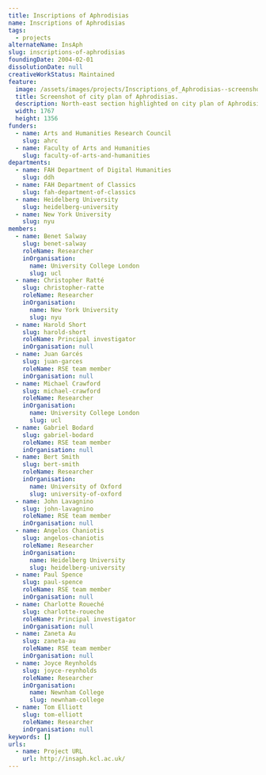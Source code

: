 ```yaml
---
title: Inscriptions of Aphrodisias
name: Inscriptions of Aphrodisias
tags:
  - projects
alternateName: InsAph
slug: inscriptions-of-aphrodisias
foundingDate: 2004-02-01
dissolutionDate: null
creativeWorkStatus: Maintained
feature:
  image: /assets/images/projects/Inscriptions_of_Aphrodisias--screenshot-of-city-plan.png
  title: Screenshot of city plan of Aphrodisias.
  description: North-east section highlighted on city plan of Aphrodisias.
  width: 1767
  height: 1356
funders:
  - name: Arts and Humanities Research Council
    slug: ahrc
  - name: Faculty of Arts and Humanities
    slug: faculty-of-arts-and-humanities
departments:
  - name: FAH Department of Digital Humanities
    slug: ddh
  - name: FAH Department of Classics
    slug: fah-department-of-classics
  - name: Heidelberg University
    slug: heidelberg-university
  - name: New York University
    slug: nyu
members:
  - name: Benet Salway
    slug: benet-salway
    roleName: Researcher
    inOrganisation:
      name: University College London
      slug: ucl
  - name: Christopher Ratté
    slug: christopher-ratte
    roleName: Researcher
    inOrganisation:
      name: New York University
      slug: nyu
  - name: Harold Short
    slug: harold-short
    roleName: Principal investigator
    inOrganisation: null
  - name: Juan Garcés
    slug: juan-garces
    roleName: RSE team member
    inOrganisation: null
  - name: Michael Crawford
    slug: michael-crawford
    roleName: Researcher
    inOrganisation:
      name: University College London
      slug: ucl
  - name: Gabriel Bodard
    slug: gabriel-bodard
    roleName: RSE team member
    inOrganisation: null
  - name: Bert Smith
    slug: bert-smith
    roleName: Researcher
    inOrganisation:
      name: University of Oxford
      slug: university-of-oxford
  - name: John Lavagnino
    slug: john-lavagnino
    roleName: RSE team member
    inOrganisation: null
  - name: Angelos Chaniotis
    slug: angelos-chaniotis
    roleName: Researcher
    inOrganisation:
      name: Heidelberg University
      slug: heidelberg-university
  - name: Paul Spence
    slug: paul-spence
    roleName: RSE team member
    inOrganisation: null
  - name: Charlotte Roueché
    slug: charlotte-roueche
    roleName: Principal investigator
    inOrganisation: null
  - name: Zaneta Au
    slug: zaneta-au
    roleName: RSE team member
    inOrganisation: null
  - name: Joyce Reynholds
    slug: joyce-reynholds
    roleName: Researcher
    inOrganisation:
      name: Newnham College
      slug: newnham-college
  - name: Tom Elliott
    slug: tom-elliott
    roleName: Researcher
    inOrganisation: null
keywords: []
urls:
  - name: Project URL
    url: http://insaph.kcl.ac.uk/
---
```

